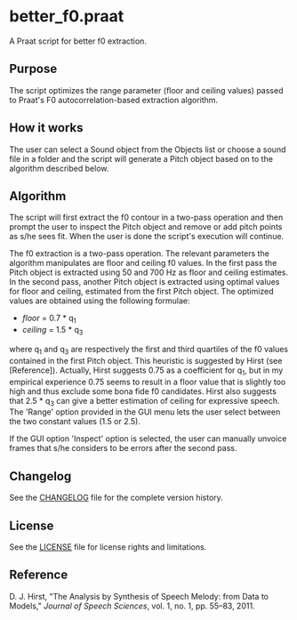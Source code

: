 # better_f0.praat

A Praat script for better f0 extraction.

## Purpose

The script optimizes the range parameter (floor and ceiling values) passed to Praat's F0 autocorrelation-based extraction algorithm.

## How it works

The user can select a Sound object from the Objects list or choose a sound file in a folder and the script will generate a Pitch object based on to the algorithm described below.

## Algorithm

The script will first extract the f0 contour in a two-pass operation and then prompt the user to inspect the Pitch object and remove or add pitch points as s/he sees fit. When the user is done the script's execution will continue.
 
The f0 extraction is a two-pass operation. The relevant parameters the algorithm manipulates are floor and ceiling f0 values. In the first pass the Pitch object is extracted using 50 and 700 Hz as floor and ceiling estimates. In the second pass, another Pitch object is extracted using optimal values for floor and ceiling, estimated from the first Pitch object. The optimized values are obtained using the following formulae:

- _floor_ = 0.7  * q<sub>1</sub>
- _ceiling_ = 1.5 * q<sub>3</sub>
 
where q<sub>1</sub> and q<sub>3</sub> are respectively the first and third quartiles of the f0 values contained in the first Pitch object. This heuristic is suggested by Hirst (see [Reference]). Actually, Hirst suggests 0.75 as a coefficient for q<sub>1</sub>, but in my empirical experience 0.75 seems to result in a floor value that is slightly too high and thus exclude some bona fide f0 candidates. Hirst also suggests that 2.5 * q<sub>3</sub> can give a better estimation of ceiling for expressive speech. The 'Range' option provided in the GUI menu lets the user select between the two constant values (1.5 or 2.5).

If the GUI option 'Inspect' option is selected, the user can manually unvoice frames that s/he considers to be errors after the second pass.

## Changelog

See the [CHANGELOG](CHANGELOG.md) file for the complete version history.

## License

See the [LICENSE](LICENSE.md) file for license rights and limitations.

<!--
## How to cite

Click on the DOI badge above to see instructions on how to cite the script.
-->

## Reference

D. J. Hirst, "The Analysis by Synthesis of Speech Melody: from Data to Models," _Journal of Speech Sciences_, vol. 1, no. 1, pp. 55–83, 2011.
